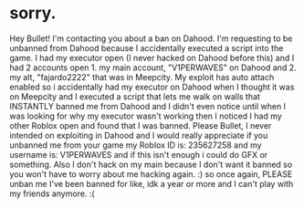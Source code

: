 # sorry.
Hey Bullet! I'm contacting you about a ban on Dahood. I'm requesting to be unbanned from Dahood because I accidentally executed a script into the game. I had my executor open (I never hacked on Dahood before this) and I had 2 accounts open 1. my main account, "V1PERWAVES" on Dahood and 2. my alt, "fajardo2222" that was in Meepcity. My exploit has auto attach enabled so i accidentally had my executor on Dahood when I thought it was on Meepcity and I executed a script that lets me walk on walls that INSTANTLY banned me from Dahood and I didn't even notice until when I was looking for why my executor wasn't working then I noticed I had my other Roblox open and found that I was banned. Please Bullet, I never intended on exploiting in Dahood and I would really appreciate if you unbanned me from your game my Roblox ID is: 235627258 and my username is: V1PERWAVES and if this isn't enough i could do GFX or something. Also I don't hack on my main because I don't want it banned so you won't have to worry about me hacking again. :) so once again, PLEASE unban me I've been banned for like, idk a year or more and I can't play with my friends anymore. :(
